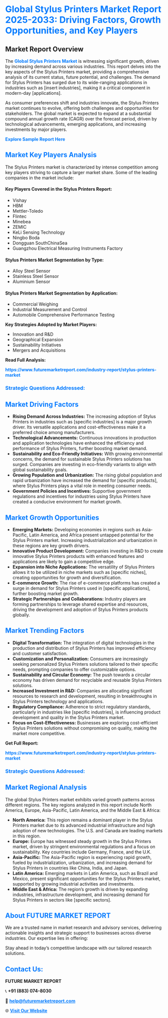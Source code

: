 <h1 style="color: #007BFF;">Global Stylus Printers Market Report 2025-2033: Driving Factors, Growth Opportunities, and Key Players</h1>

<section id="overview">
<h2>Market Report Overview</h2>
<p>The <a href="https://www.futuremarketreport.com/industry-report/stylus-printers-market" style="color: #007BFF; text-decoration: none;"><strong>Global Stylus Printers Market</strong></a> is witnessing significant growth, driven by increasing demand across various industries. This report delves into the key aspects of the Stylus Printers market, providing a comprehensive analysis of its current status, future potential, and challenges. The demand for Stylus Printers has surged due to its wide-ranging applications in industries such as [insert industries], making it a critical component in modern-day [applications].</p>
<p>As consumer preferences shift and industries innovate, the Stylus Printers market continues to evolve, offering both challenges and opportunities for stakeholders. The global market is expected to expand at a substantial compound annual growth rate (CAGR) over the forecast period, driven by technological advancements, emerging applications, and increasing investments by major players.</p>
</section>

<section id="overview">
<p><a href="https://www.futuremarketreport.com/request-sample/reportId=32500" style="color: #007BFF; text-decoration: none;"><strong>Explore Sample Report Here</strong></a></p>
</section>

<section id="key-players">
<h2 style="color: #007BFF;">Market Key Players Analysis</h2>
<p>The Stylus Printers market is characterized by intense competition among key players striving to capture a larger market share. Some of the leading companies in the market include:</p>
<h4>Key Players Covered in the Stylus Printers Report:</h4>
<ul><li>Vishay</li><li>HBM</li><li>Mettler-Toledo</li><li>Flintec</li><li>Minebea</li><li>ZEMIC</li><li>KeLi Sensing Technology</li><li>Ningbo Boda</li><li>Dongguan SouthChinaSea</li><li>Guangzhou Electrical Measuring Instruments Factory</li></ul>
<h4>Stylus Printers Market Segmentation by Type:</h4>
<ul><li>Alloy Steel Sensor</li><li>Stainless Steel Sensor</li><li>Aluminium Sensor</li></ul>

<h4>Stylus Printers Market Segmentation by Application:</h4>
<ul><li>Commercial Weighing</li><li>Industrial Measurement and Control</li><li>Automobile Comprehensive Performance Testing</li></ul>
<p><strong>Key Strategies Adopted by Market Players:</strong></p>
<ul>
<li>Innovation and R&D</li>
<li>Geographical Expansion</li>
<li>Sustainability Initiatives</li>
<li>Mergers and Acquisitions</li>
</ul>
</section>

<section>
<p><strong>Read Full Analysis: </strong></p><a href="https://www.futuremarketreport.com/industry-report/stylus-printers-market" style="color: #007BFF; text-decoration: none;"><strong>https://www.futuremarketreport.com/industry-report/stylus-printers-market</strong></a>
<h3 style="color: #007BFF;">Strategic Questions Addressed:</h3>
</section>

<section id="driving-factors">
<h2 style="color: #007BFF;">Market Driving Factors</h2>
<ul>
<li><strong>Rising Demand Across Industries:</strong> The increasing adoption of Stylus Printers in industries such as [specific industries] is a major growth driver. Its versatile applications and cost-effectiveness make it a preferred choice among manufacturers.</li>
<li><strong>Technological Advancements:</strong> Continuous innovations in production and application technologies have enhanced the efficiency and performance of Stylus Printers, further boosting market demand.</li>
<li><strong>Sustainability and Eco-Friendly Initiatives:</strong> With growing environmental concerns, the demand for sustainable Stylus Printers solutions has surged. Companies are investing in eco-friendly variants to align with global sustainability goals.</li>
<li><strong>Growing Population and Urbanization:</strong> The rising global population and rapid urbanization have increased the demand for [specific products], where Stylus Printers plays a vital role in meeting consumer needs.</li>
<li><strong>Government Policies and Incentives:</strong> Supportive government regulations and incentives for industries using Stylus Printers have created a conducive environment for market growth.</li>
</ul>
</section>

<section id="growth-opportunities">
<h2 style="color: #007BFF;">Market Growth Opportunities</h2>
<ul>
<li><strong>Emerging Markets:</strong> Developing economies in regions such as Asia-Pacific, Latin America, and Africa present untapped potential for the Stylus Printers market. Increasing industrialization and urbanization in these regions are key growth drivers.</li>
<li><strong>Innovative Product Development:</strong> Companies investing in R&D to create innovative Stylus Printers products with enhanced features and applications are likely to gain a competitive edge.</li>
<li><strong>Expansion into Niche Applications:</strong> The versatility of Stylus Printers allows it to be utilized in niche markets such as [specific niches], creating opportunities for growth and diversification.</li>
<li><strong>E-commerce Growth:</strong> The rise of e-commerce platforms has created a surge in demand for Stylus Printers used in [specific applications], further boosting market growth.</li>
<li><strong>Strategic Partnerships and Collaborations:</strong> Industry players are forming partnerships to leverage shared expertise and resources, driving the development and adoption of Stylus Printers products globally.</li>
</ul>
</section>

<section id="trending-factors">
<h2 style="color: #007BFF;">Market Trending Factors</h2>
<ul>
<li><strong>Digital Transformation:</strong> The integration of digital technologies in the production and distribution of Stylus Printers has improved efficiency and customer satisfaction.</li>
<li><strong>Customization and Personalization:</strong> Consumers are increasingly seeking personalized Stylus Printers solutions tailored to their specific needs, prompting companies to offer customizable options.</li>
<li><strong>Sustainability and Circular Economy:</strong> The push towards a circular economy has driven demand for recyclable and reusable Stylus Printers solutions.</li>
<li><strong>Increased Investment in R&D:</strong> Companies are allocating significant resources to research and development, resulting in breakthroughs in Stylus Printers technology and applications.</li>
<li><strong>Regulatory Compliance:</strong> Adherence to strict regulatory standards, particularly in industries like [specific industries], is influencing product development and quality in the Stylus Printers market.</li>
<li><strong>Focus on Cost-Effectiveness:</strong> Businesses are exploring cost-efficient Stylus Printers solutions without compromising on quality, making the market more competitive.</li>
</ul>
</section>

<section>
<p><strong>Get Full Report: </strong></p><a href="https://www.futuremarketreport.com/industry-report/stylus-printers-market" style="color: #007BFF; text-decoration: none;"><strong>https://www.futuremarketreport.com/industry-report/stylus-printers-market</strong></a>
<h3 style="color: #007BFF;">Strategic Questions Addressed:</h3>
</section>


<section id="regional-analysis">
<h2 style="color: #007BFF;">Market Regional Analysis</h2>
<p>The global Stylus Printers market exhibits varied growth patterns across different regions. The key regions analyzed in this report include North America, Europe, Asia-Pacific, Latin America, and the Middle East & Africa:</p>
<ul>
<li><strong>North America:</strong> This region remains a dominant player in the Stylus Printers market due to its advanced industrial infrastructure and high adoption of new technologies. The U.S. and Canada are leading markets in this region.</li>
<li><strong>Europe:</strong> Europe has witnessed steady growth in the Stylus Printers market, driven by stringent environmental regulations and a focus on sustainability. Key countries include Germany, France, and the U.K.</li>
<li><strong>Asia-Pacific:</strong> The Asia-Pacific region is experiencing rapid growth, fueled by industrialization, urbanization, and increasing demand for Stylus Printers in countries like China, India, and Japan.</li>
<li><strong>Latin America:</strong> Emerging markets in Latin America, such as Brazil and Mexico, present significant opportunities for the Stylus Printers market, supported by growing industrial activities and investments.</li>
<li><strong>Middle East & Africa:</strong> The region’s growth is driven by expanding industries, infrastructure development, and increasing demand for Stylus Printers in sectors like [specific sectors].</li>
</ul>
</section>

<footer>
<h2 style="color: #007BFF;">About FUTURE MARKET REPORT</h2>
<p>We are a trusted name in market research and advisory services, delivering actionable insights and strategic support to businesses across diverse industries. Our expertise lies in offering:</p>

<p>Stay ahead in today’s competitive landscape with our tailored research solutions.</p>

<h2 style="color: #007BFF;">Contact Us:</h2>
<p><strong>FUTURE MARKET REPORT</strong></p>
<p>📞 <strong>+91 (883) 074-8030</strong></p>
<p>📧 <strong><a href="mailto:help@futuremarketreport.com" style="color: #007BFF;">help@futuremarketreport.com</a></strong></p>
<p>🌐 <strong><a href="https://www.futuremarketreport.com/" style="color: #007BFF;">Visit Our Website</a></strong></p>
</footer>